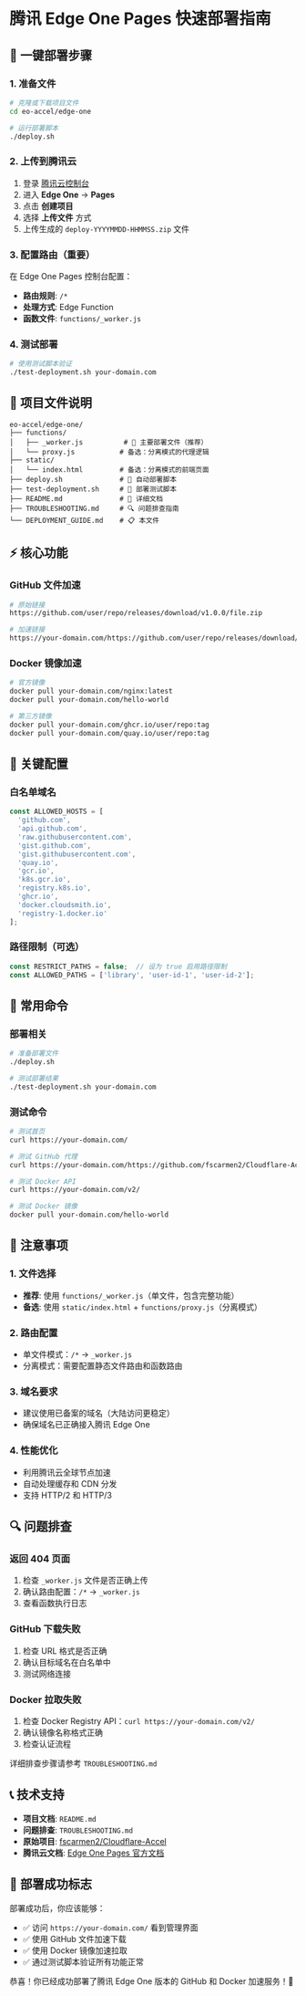 # 腾讯 Edge One Pages 快速部署指南

## 🚀 一键部署步骤

### 1. 准备文件
```bash
# 克隆或下载项目文件
cd eo-accel/edge-one

# 运行部署脚本
./deploy.sh
```

### 2. 上传到腾讯云
1. 登录 [腾讯云控制台](https://console.cloud.tencent.com/)
2. 进入 **Edge One** → **Pages**
3. 点击 **创建项目**
4. 选择 **上传文件** 方式
5. 上传生成的 `deploy-YYYYMMDD-HHMMSS.zip` 文件

### 3. 配置路由（重要）
在 Edge One Pages 控制台配置：
- **路由规则**: `/*`
- **处理方式**: Edge Function  
- **函数文件**: `functions/_worker.js`

### 4. 测试部署
```bash
# 使用测试脚本验证
./test-deployment.sh your-domain.com
```

## 📁 项目文件说明

```
eo-accel/edge-one/
├── functions/
│   ├── _worker.js          # 🎯 主要部署文件（推荐）
│   └── proxy.js           # 备选：分离模式的代理逻辑
├── static/
│   └── index.html         # 备选：分离模式的前端页面
├── deploy.sh              # 🔧 自动部署脚本
├── test-deployment.sh     # 🧪 部署测试脚本
├── README.md              # 📖 详细文档
├── TROUBLESHOOTING.md     # 🔍 问题排查指南
└── DEPLOYMENT_GUIDE.md    # 📋 本文件
```

## ⚡ 核心功能

### GitHub 文件加速
```bash
# 原始链接
https://github.com/user/repo/releases/download/v1.0.0/file.zip

# 加速链接
https://your-domain.com/https://github.com/user/repo/releases/download/v1.0.0/file.zip
```

### Docker 镜像加速
```bash
# 官方镜像
docker pull your-domain.com/nginx:latest
docker pull your-domain.com/hello-world

# 第三方镜像  
docker pull your-domain.com/ghcr.io/user/repo:tag
docker pull your-domain.com/quay.io/user/repo:tag
```

## 🎯 关键配置

### 白名单域名
```javascript
const ALLOWED_HOSTS = [
  'github.com',
  'api.github.com', 
  'raw.githubusercontent.com',
  'gist.github.com',
  'gist.githubusercontent.com',
  'quay.io',
  'gcr.io',
  'k8s.gcr.io', 
  'registry.k8s.io',
  'ghcr.io',
  'docker.cloudsmith.io',
  'registry-1.docker.io'
];
```

### 路径限制（可选）
```javascript
const RESTRICT_PATHS = false;  // 设为 true 启用路径限制
const ALLOWED_PATHS = ['library', 'user-id-1', 'user-id-2'];
```

## 🔧 常用命令

### 部署相关
```bash
# 准备部署文件
./deploy.sh

# 测试部署结果
./test-deployment.sh your-domain.com
```

### 测试命令
```bash
# 测试首页
curl https://your-domain.com/

# 测试 GitHub 代理
curl https://your-domain.com/https://github.com/fscarmen2/Cloudflare-Accel/raw/main/README.md

# 测试 Docker API
curl https://your-domain.com/v2/

# 测试 Docker 镜像
docker pull your-domain.com/hello-world
```

## 🚨 注意事项

### 1. 文件选择
- **推荐**: 使用 `functions/_worker.js`（单文件，包含完整功能）
- **备选**: 使用 `static/index.html` + `functions/proxy.js`（分离模式）

### 2. 路由配置
- 单文件模式：`/*` → `_worker.js`
- 分离模式：需要配置静态文件路由和函数路由

### 3. 域名要求
- 建议使用已备案的域名（大陆访问更稳定）
- 确保域名已正确接入腾讯 Edge One

### 4. 性能优化
- 利用腾讯云全球节点加速
- 自动处理缓存和 CDN 分发
- 支持 HTTP/2 和 HTTP/3

## 🔍 问题排查

### 返回 404 页面
1. 检查 `_worker.js` 文件是否正确上传
2. 确认路由配置：`/*` → `_worker.js`
3. 查看函数执行日志

### GitHub 下载失败
1. 检查 URL 格式是否正确
2. 确认目标域名在白名单中
3. 测试网络连接

### Docker 拉取失败
1. 检查 Docker Registry API：`curl https://your-domain.com/v2/`
2. 确认镜像名称格式正确
3. 检查认证流程

详细排查步骤请参考 `TROUBLESHOOTING.md`

## 📞 技术支持

- **项目文档**: `README.md`
- **问题排查**: `TROUBLESHOOTING.md`  
- **原始项目**: [fscarmen2/Cloudflare-Accel](https://github.com/fscarmen2/Cloudflare-Accel)
- **腾讯云文档**: [Edge One Pages 官方文档](https://cloud.tencent.com/document/product/1552)

## 🎉 部署成功标志

部署成功后，你应该能够：
- ✅ 访问 `https://your-domain.com/` 看到管理界面
- ✅ 使用 GitHub 文件加速下载
- ✅ 使用 Docker 镜像加速拉取
- ✅ 通过测试脚本验证所有功能正常

恭喜！你已经成功部署了腾讯 Edge One 版本的 GitHub 和 Docker 加速服务！🎊